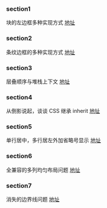 
### section1
块的左边框多种实现方式 [地址](./section1/index.html)
            
### section2
条纹边框的多种实现方式 [地址](./section2/index.html)
            
### section3
层叠顺序与堆栈上下文 [地址](./section3/index.html)
            
### section4
从倒影说起，谈谈 CSS 继承 inherit [地址](./section4/index.html)
            
### section5
单行居中，多行居左外加省略号显示 [地址](./section5/index.html)
            
### section6
全兼容的多列均匀布局问题 [地址](./section6/index.html)
            
### section7
消失的边界线问题 [地址](./section7/index.html)
            
